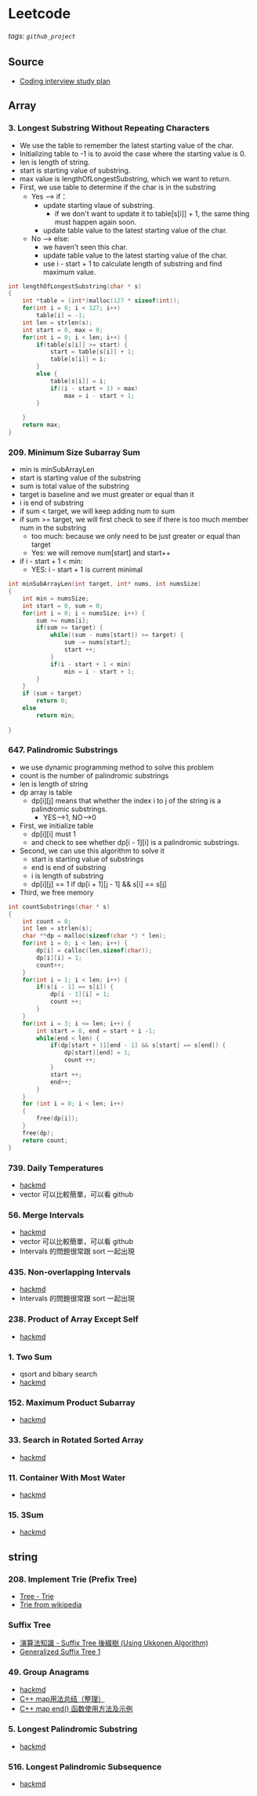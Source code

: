 # Leetcode
###### tags: `github_project`

## Source
- [Coding interview study plan](https://www.techinterviewhandbook.org/coding-interview-study-plan/)
## Array
### 3. Longest Substring Without Repeating Characters
- We use the table to remember the latest starting value of the char.
- Initializing table to -1 is to avoid the case where the starting value is 0.
- len is length of string.
- start is starting value of substring.
- max value  is lengthOfLongestSubstring, which we want to return.
- First, we use table to determine if the char is in the substring
  * Yes --> if：
    * update starting vlaue of substring.
      * if we don't want to update it to table[s[i]] + 1, the same thing must happen again soon.
    * update table value to the latest starting value of the char.
  * No  --> else:
    * we haven't seen this char.
    * update table value to the latest starting value of the char.
    * use i - start + 1 to calculate length of substring and find maximum value.
```c
int lengthOfLongestSubstring(char * s)
{
    int *table = (int*)malloc(127 * sizeof(int));
    for(int i = 0; i < 127; i++)
        table[i] = -1;
    int len = strlen(s);
    int start = 0, max = 0;
    for(int i = 0; i < len; i++) {
        if(table[s[i]] >= start) {
            start = table[s[i]] + 1;
            table[s[i]] = i;
        }
        else {
            table[s[i]] = i;
            if((i - start + 1) > max)
                max = i - start + 1;
        }
        
    }
    return max;
}
```
### 209. Minimum Size Subarray Sum
- min is minSubArrayLen
- start is starting value of the substring
- sum is total value of the substring
- target is baseline and we must greater or equal than it
- i is end of substring
- if sum < target, we will keep adding num to sum
- if sum >= target, we will first check to see if there is too much member num in the substring
  * too much: because we only need to be just greater or equal than target
  * Yes: we will remove num[start] and start++
- if i - start + 1 < min:
  * YES:  i - start + 1 is current minimal
```c
int minSubArrayLen(int target, int* nums, int numsSize)
{
    int min = numsSize;
    int start = 0, sum = 0;
    for(int i = 0; i < numsSize; i++) {
        sum += nums[i];
        if(sum >= target) {
            while((sum - nums[start]) >= target) {
                sum -= nums[start];
                start ++;
            }
            if(i - start + 1 < min)
                min = i - start + 1;
        }
    }
    if (sum < target)
        return 0;
    else
        return min;
    
}
```
### 647. Palindromic Substrings
- we use dynamic programming method to solve this problem
- count is the number of palindromic substrings 
- len is length of string
- dp array is table
  * dp[i][j] means that whether the index i to j of the string is a palindromic substrings.
    * YES-->1, NO-->0
- First, we initialize table
  * dp[i][i] must 1
  * and check to see whether dp[i - 1][i] is a palindromic substrings.
- Second, we can use this algorithm to solve it
  * start is starting value of substrings
  * end is end of substring
  * i is length of substring
  * dp[i][j] == 1 if dp[i + 1][j - 1] && s[i] == s[j]
- Third, we free memory
```c
int countSubstrings(char * s)
{
    int count = 0;
    int len = strlen(s);
    char **dp = malloc(sizeof(char *) * len);
    for(int i = 0; i < len; i++) {
        dp[i] = calloc(len,sizeof(char));
        dp[i][i] = 1;
        count++;
    }
    for(int i = 1; i < len; i++) {
        if(s[i - 1] == s[i]) {
            dp[i - 1][i] = 1;
            count ++;
        }
    }
    for(int i = 3; i <= len; i++) {
        int start = 0, end = start + i -1;
        while(end < len) {
            if(dp[start + 1][end - 1] && s[start] == s[end]) {
                dp[start][end] = 1;
                count ++;
            }
            start ++;
            end++;
        }
    }
    for (int i = 0; i < len; i++)
    {
        free(dp[i]);
    }
    free(dp);
    return count;
}
```
### 739. Daily Temperatures
- [hackmd](https://hackmd.io/@kenjin/S1Eb1YTa4)
- vector 可以比較簡單，可以看 github
### 56. Merge Intervals
- [hackmd](https://hackmd.io/@kenjin/BJdXqbzGB)
- vector 可以比較簡單，可以看 github
- Intervals 的問題很常跟 sort 一起出現
### 435. Non-overlapping Intervals
- [hackmd](https://hackmd.io/@kenjin/0435_non-overlapping-intervals#C-Solution)
- Intervals 的問題很常跟 sort 一起出現
### 238. Product of Array Except Self
- [hackmd](https://hackmd.io/@kenjin/0238_product-of-array-except-self)
### 1. Two Sum
- qsort and bibary search
- [hackmd](https://hackmd.io/@brad84622/ByifDY_ZD)
### 152. Maximum Product Subarray
- [hackmd](https://hackmd.io/@kenjin/SyU2ViFPB)
### 33. Search in Rotated Sorted Array
- [hackmd](https://hackmd.io/@kenjin/rJwzA6gyB)
### 11. Container With Most Water
- [hackmd](https://hackmd.io/@Zero871015/BJbqwPKs4?type=view)
### 15. 3Sum
- [hackmd](https://hackmd.io/@kenjin/0015_3Sum)
## string
### 208. Implement Trie (Prefix Tree)
- [Tree - Trie](https://ithelp.ithome.com.tw/articles/10248152)
- [Trie from wikipedia](https://en.wikipedia.org/wiki/Trie)
### Suffix Tree
- [演算法知識 - Suffix Tree 後綴樹 (Using Ukkonen Algorithm)](https://theriseofdavid.github.io/2020/11/03/Explain_Algorithm/suffix-tree/)
- [Generalized Suffix Tree 1](https://www.geeksforgeeks.org/generalized-suffix-tree-1/)
### 49. Group Anagrams
- [hackmd](https://hackmd.io/@Zero871015/LeetCode-49)
- [C++ map用法总结（整理）](https://blog.csdn.net/sevenjoin/article/details/81943864)
- [C++ map end() 函数使用方法及示例](https://www.nhooo.com/cpp/cpp-map-end-function.html)
### 5. Longest Palindromic Substring
- [hackmd](https://hackmd.io/@YLowy/HyNJkLyVO)
### 516. Longest Palindromic Subsequence
- [hackmd](https://hackmd.io/@kenjin/BJ49BNvyL)